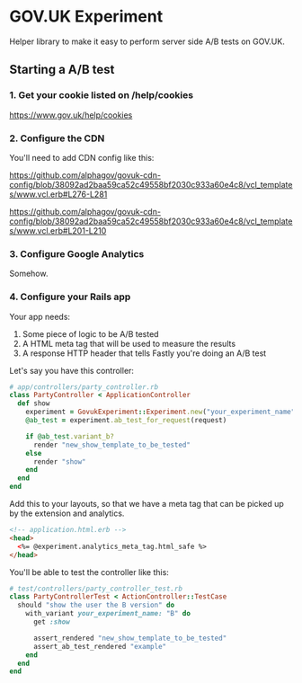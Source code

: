 # GOV.UK Experiment

Helper library to make it easy to perform server side A/B tests on GOV.UK.

## Starting a A/B test

### 1. Get your cookie listed on /help/cookies

https://www.gov.uk/help/cookies

### 2. Configure the CDN

You'll need to add CDN config like this:

https://github.com/alphagov/govuk-cdn-config/blob/38092ad2baa59ca52c49558bf2030c933a60e4c8/vcl_templates/www.vcl.erb#L276-L281

https://github.com/alphagov/govuk-cdn-config/blob/38092ad2baa59ca52c49558bf2030c933a60e4c8/vcl_templates/www.vcl.erb#L201-L210

### 3. Configure Google Analytics

Somehow.

### 4. Configure your Rails app

Your app needs:

1. Some piece of logic to be A/B tested
2. A HTML meta tag that will be used to measure the results
3. A response HTTP header that tells Fastly you're doing an A/B test

Let's say you have this controller:

```ruby
# app/controllers/party_controller.rb
class PartyController < ApplicationController
  def show
    experiment = GovukExperiment::Experiment.new("your_experiment_name")
    @ab_test = experiment.ab_test_for_request(request)

    if @ab_test.variant_b?
      render "new_show_template_to_be_tested"
    else
      render "show"
    end
  end
end
```

Add this to your layouts, so that we have a meta tag that can be picked up
by the extension and analytics.

```html
<!-- application.html.erb -->
<head>
  <%= @experiment.analytics_meta_tag.html_safe %>
</head>
```

You'll be able to test the controller like this:

```ruby
# test/controllers/party_controller_test.rb
class PartyControllerTest < ActionController::TestCase
  should "show the user the B version" do
    with_variant your_experiment_name: "B" do
      get :show

      assert_rendered "new_show_template_to_be_tested"
      assert_ab_test_rendered "example"
    end
  end
end
```
